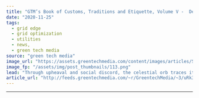 ```yaml
---
title: "GTM’s Book of Customs, Traditions and Etiquette, Volume V -  Decentralized Dining, Demystified"
date: "2020-11-25"
tags: 
  - grid edge
  - grid optimization
  - utilities
  - news,
  - green tech media
source: "green tech media"
image_url: "https://assets.greentechmedia.com/content/images/articles/Social_Distance_Picnic_sepia_XL.jpg"
image_fp: "/assets/img/post_thumbnails/113.png"
lead: "Through upheaval and social discord, the celestial orb traces its seasonal journey nonetheless. Now, November wanes, slow-motion coups bed down for the winter, and temperatures have fallen like shares of ExxonMobil. The time has come to gather, as fr ..."
article_url: "http://feeds.greentechmedia.com/~r/GreentechMedia/~3/uRk3W7TKMBs/gtms-book-of-customs-traditions-and-etiquette-volume-v-the-future-of-dining-is-distributed"
---
```


---
